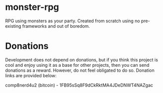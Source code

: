 # monster-rpg
RPG using monsters as your party. Created from scratch using no pre-existing frameworks and out of boredom.
# Donations
Development does not depend on donations, but if you think this project is cool and enjoy using it as a base for other projects,
then you can send donations as a reward. However, do not feel obligated to do so. Donation links are provided below:

comp8nerd4u2 (bitcoin) - 1FB95sSq8F9dCkRktMA4JDeDNWT4NAZgac
